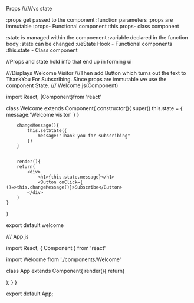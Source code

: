 Props //////vs state

:props get passed to the component
:function parameters
:props are immutable
:props- Functional component
:this.props- class component

:state is managed within the compoenent
:variable declared in the function body 
:state can be changed
:ueState Hook - Functional components
:this.state - Class component


//Props and state hold info that end up in forming ui


///Displays Welcome Visitor
///Then add Button which turns out the text to ThankYou For Subscribing. Since props are immutable we use the component State.
/// Welcome.js(Component)


import React, {Component}from 'react'

class Welcome extends Component{
        constructor(){
            super()
            this.state = {
                message:'Welcome visitor'
            }
        }        

        changeMessage(){
            this.setState({
                message:"Thank you for subscribing"
            })
        }


        render(){
        return(
            <div>
                <h1>{this.state.message}</h1>
                <Button onClick={ ()=>this.changeMessage()}>Subscribe</Button>
            </div>
        )
    }
}


export default welcome


/// App.js 

import React, { Component } from 'react'

import Welcome from './components/Welcome'

class App extends Component{
    render(){
        return(
        <div className = "App">
        <Welcome/>
        </div>
        );
    }
}

export default App;